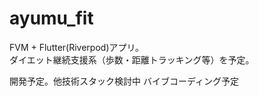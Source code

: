 # ayumu_fit

FVM + Flutter(Riverpod)アプリ。  
ダイエット継続支援系（歩数・距離トラッキング等）を予定。

開発予定。他技術スタック検討中
バイブコーディング予定
